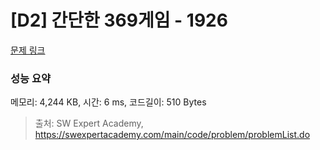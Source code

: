 # [D2] 간단한 369게임 - 1926 

[문제 링크](https://swexpertacademy.com/main/code/problem/problemDetail.do?contestProbId=AV5PTeo6AHUDFAUq) 

### 성능 요약

메모리: 4,244 KB, 시간: 6 ms, 코드길이: 510 Bytes



> 출처: SW Expert Academy, https://swexpertacademy.com/main/code/problem/problemList.do